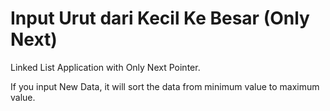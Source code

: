 # Input Urut dari Kecil Ke Besar (Only Next)
Linked List Application with Only Next Pointer.

If you input New Data, it will sort the data from minimum value to maximum value.
